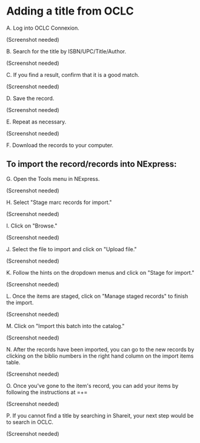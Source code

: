 # Adding a title from OCLC


A. Log into OCLC Connexion.

(Screenshot needed)

B. Search for the title by ISBN/UPC/Title/Author.

(Screenshot needed)

C. If you find a result, confirm that it is a good match.

(Screenshot needed)

D. Save the record.

(Screenshot needed)

E. Repeat as necessary.

(Screenshot needed)

F. Download the records to your computer.

## To import the record/records into NExpress:
G. Open the Tools menu in NExpress.

(Screenshot needed)

H. Select "Stage marc records for import."

(Screenshot needed)

I. Click on "Browse."

(Screenshot needed)

J. Select the file to import and click on "Upload file."

(Screenshot needed)

K. Follow the hints on the dropdown menus and click on "Stage for import."

(Screenshot needed)

L. Once the items are staged, click on "Manage staged records" to finish the import.

(Screenshot needed)

M. Click on "Import this batch into the catalog."

(Screenshot needed)

N. After the records have been imported, you can go to the new records by clicking on the biblio numbers in the right hand column on the import items table.

(Screenshot needed)

O. Once you've gone to the item's record, you can add your items by following the instructions at =+=

(Screenshot needed)

P. If you cannot find a title by searching in Shareit, your next step would be to search in OCLC.

(Screenshot needed)
